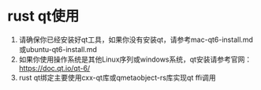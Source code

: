 # rust qt使用

1. 请确保你已经安装好qt工具，如果你没有安装qt，请参考mac-qt6-install.md或ubuntu-qt6-install.md
2. 如果你使用操作系统是其他Linux序列或windows系统，qt安装请参考官网：https://doc.qt.io/qt-6/
3. rust qt绑定主要使用cxx-qt库或qmetaobject-rs库实现qt ffi调用
